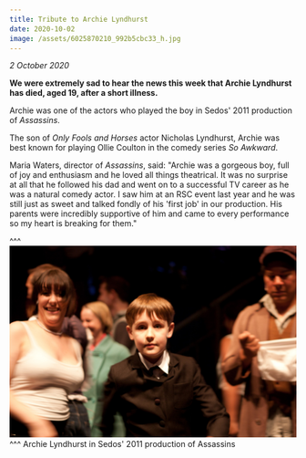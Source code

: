 ```yaml
---
title: Tribute to Archie Lyndhurst
date: 2020-10-02
image: /assets/6025870210_992b5cbc33_h.jpg
---
```

*2 October 2020*

**We were extremely sad to hear the news this week that Archie Lyndhurst has died, aged 19, after a short illness.**

Archie was one of the actors who played the boy in Sedos' 2011 production of *Assassins*.

The son of *Only Fools and Horses* actor Nicholas Lyndhurst, Archie was best known for playing Ollie Coulton in the comedy series *So Awkward*.

Maria Waters, director of *Assassins*, said: "Archie was a gorgeous boy, full of joy and enthusiasm and he loved all things theatrical. It was no surprise at all that he followed his dad and went on to a successful TV career as he was a natural comedy actor. I saw him at an RSC event last year and he was still just as sweet and talked fondly of his 'first job' in our production. His parents were incredibly supportive of him and came to every performance so my heart is breaking for them."

^^^ ![](/assets/6025870210_992b5cbc33_h.jpg)
^^^ Archie Lyndhurst in Sedos' 2011 production of Assassins